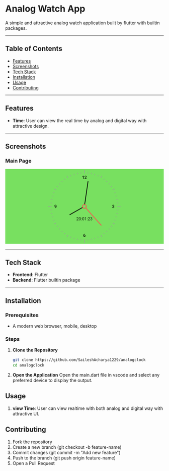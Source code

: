 # Analog Watch App

A simple and attractive analog watch application built by flutter with builtin packages.



---

## Table of Contents

- [Features](#features)
- [Screenshots](#screenshots)
- [Tech Stack](#tech-stack)
- [Installation](#installation)
- [Usage](#usage)
- [Contributing](#contributing)

---

## Features

- **Time**: User can view the real time by analog and digital way with attractive design.


---

## Screenshots

### Main Page
![Main Page](assets/analogwatch.png)

---

## Tech Stack

- **Frontend**: Flutter
- **Backend**: Flutter builtin package

---

## Installation

### Prerequisites
- A modern web browser, mobile, desktop
### Steps

1. **Clone the Repository**

   ```bash
   git clone https://github.com/SaileshAcharya1229/analogclock
   cd analogclock

2. **Open the Application**
Open the main.dart file in vscode and select any preferred device to display the output.


## Usage
1. **view Time**: User can view realtime with both analog and digital way with attractive UI.

## Contributing
1. Fork the repository
2. Create a new branch (git checkout -b feature-name)
3. Commit changes (git commit -m "Add new feature")
4. Push to the branch (git push origin feature-name)
5. Open a Pull Request
